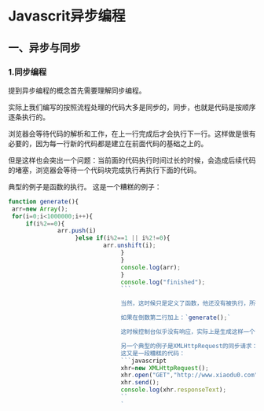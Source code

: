
# Javascrit异步编程

## 一、异步与同步

### 1.同步编程
提到异步编程的概念首先需要理解同步编程。

实际上我们编写的按照流程处理的代码大多是同步的，同步，也就是代码是按顺序逐条执行的。

浏览器会等待代码的解析和工作，在上一行完成后才会执行下一行。这样做是很有必要的，因为每一行新的代码都是建立在前面代码的基础之上的。

但是这样也会突出一个问题：当前面的代码执行时间过长的时候，会造成后续代码的堵塞，浏览器会等待一个代码块完成执行再执行下面的代码。

典型的例子是函数的执行。
这是一个糟糕的例子：
```javascript
function generate(){
 arr=new Array();
 for(i=0;i<1000000;i++){
     if(i%2==0){
              arr.push(i)
                   }else if(i%2==1 || i%2!=0){
                           arr.unshift(i);
                                }
                                }
                                console.log(arr);
                                }
                                console.log("finished");
                                ```

                                当然，这时候只是定义了函数，他还没有被执行，所有在执行这段代码后，他仍然会立马打印finished。

                                如果在倒数第二行加上：`generate();`

                                这时候控制台似乎没有响应，实际上是生成这样一个100万个元素的数组需要太长时间了，由于代码是从上至下执行的，必须在函数执行完才会打印finished。

                                另一个典型的例子是XMLHttpRequest的同步请求：
                                这又是一段糟糕的代码：
                                ```javascript
                                xhr=new XMLHttpRequest();
                                xhr.open("GET","http://www.xiaodu0.com",false);
                                xhr.send();
                                console.log(xhr.responseText);
                                ``
                                `
